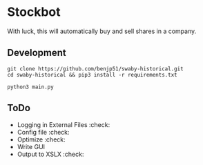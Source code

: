 # Stockbot
With luck, this will automatically buy and sell shares in a company.

## Development

```
git clone https://github.com/benjp51/swaby-historical.git
cd swaby-historical && pip3 install -r requirements.txt

python3 main.py
```

## ToDo
 - Logging in External Files :check:
 - Config file :check:
 - Optimize :check:
 - Write GUI
 - Output to XSLX :check:
